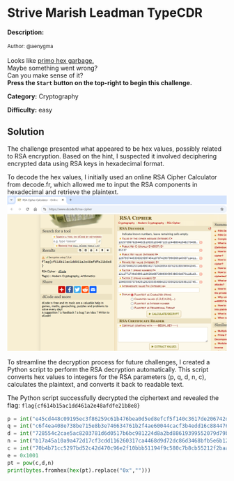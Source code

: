 # Strive Marish Leadman TypeCDR

**Description:**

<small>Author: @aenygma</small><br><br>Looks like <a href="https://www.ntietz.com/blog/rsa-deceptively-simple/">primo hex garbage.</a> <br/> Maybe something went wrong? <br/> Can you make sense of it? <br/> <b>Press the <code>Start</code> button on the top-right to begin this challenge.</b>


**Category:** Cryptography

**Difficulty:** easy

## Solution

The challenge presented what appeared to be hex values, possibly related to RSA encryption. Based on the hint, I suspected it involved deciphering encrypted data using RSA keys in hexadecimal format.

To decode the hex values, I initially used an online RSA Cipher Calculator from decode.fr, which allowed me to input the RSA components in hexadecimal and retrieve the plaintext.  
![alt text](image.png)

To streamline the decryption process for future challenges, I created a Python script to perform the RSA decryption automatically. This script converts hex values to integers for the RSA parameters (p, q, d, n, c), calculates the plaintext, and converts it back to readable text.

The Python script successfully decrypted the ciphertext and revealed the flag:
`flag{cf614b15ac1dd461a2e48afdfe21b8e8}`

```python
p = int("e45cd448c09195ec3f86259c61b476bea0d5ed8efcf5f140c3617de206742d6bc76a7b30ddda02313efc2018df2e5a908e1926996b3f9ab1ad8793b7ab066267",16)
q = int("c6f4ea408e738be715e8b3e746634761b2f4ae60044cacf3b4edd16c884476706d435b57a6a6b1e84272b4f567b4699eca8941c72b3204a22fc7cdf6273788a1",16)
d = int("728554c2cae5ac8203781d6d0517b6bc981224d8a2bd88619399552079d79baeaba644717ac5825025edd601339b65d97cdd86a0b8ee2554e042a55cc58e063728210b51e883769f18ae2bb11ff006dd25f00dd7d95944d21fd619df4cf9f45e94335ae29f2c143bfd1b0660be5ec4f277264ceb561be9dfb36fd9bc2d4463c1", 16)
n = int("b17a45a10a9a472d17cf3cdd116260317ca4468d9d72dc86d3468bfb5e6b12aa35eb3c9ceda856ac52a19e40c55fea6e2df7068887a45062bb4237c6319eb7b106848c75f8f6ecd9130869c5e16d59ec204547115dc0eedf105d761838391f9941b0140fcf39f3a1e517d9ea575f711b635db1a4413aa337bc413ab4c86b9ac7", 16)
c = int("70b4b71cc5297bd52c42d470c96e2f10bbb51194f9c580c7b8cb55212f2baa6a0b4b0f33afddb6942f3ec60a447bf5273df8a4dca73405a9566781054acc62b0d6d703b1029d62e2129eee791ddb99fa49afe19726a081adb9af7d62c7e7c7c56e29cb61ee0f27c97b7488d6ba6ae1fb9dbfb0eadcf53ae7537f2fec455059ba",16)
e = 0x1001
pt = pow(c,d,n)
print(bytes.fromhex(hex(pt).replace("0x","")))
```